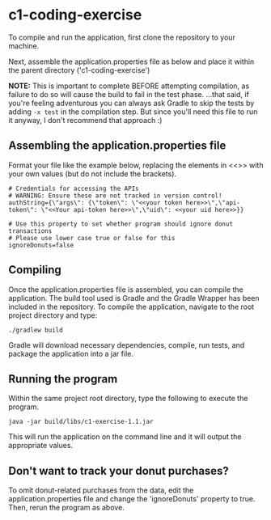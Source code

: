 # c1-coding-exercise

To compile and run the application, first clone the repository to your machine.

Next, assemble the application.properties file as below and place it within the parent directory ('c1-coding-exercise')

**NOTE:** This is important to complete BEFORE attempting compilation, as failure to do so will cause the build to fail in the test phase.
...that said, if you're feeling adventurous you can always ask Gradle to skip the tests by adding `-x test` in the compilation step. But since you'll need this file to run it anyway, I don't recommend that approach :)

## Assembling the application.properties file
Format your file like the example below, replacing the elements in <<>> with your own values (but do not include the brackets).

```
# Credentials for accessing the APIs
# WARNING: Ensure these are not tracked in version control!
authString={\"args\": {\"token\": \"<<your token here>>\",\"api-token\": \"<<Your api-token here>>\",\"uid\": <<your uid here>>}}

# Use this property to set whether program should ignore donut transactions
# Please use lower case true or false for this
ignoreDonuts=false
```

## Compiling
Once the application.properties file is assembled, you can compile the application. The build tool used is Gradle and the Gradle Wrapper has been included in the repository. To compile the application, navigate to the root project directory and type:

`./gradlew build`

Gradle will download necessary dependencies, compile, run tests, and package the application into a jar file.

## Running the program
Within the same project root directory, type the following to execute the program.

`java -jar build/libs/c1-exercise-1.1.jar`

This will run the application on the command line and it will output the appropriate values.

## Don't want to track your donut purchases?
To omit donut-related purchases from the data, edit the application.properties file and change the 'ignoreDonuts' property to true. Then, rerun the program as above.


